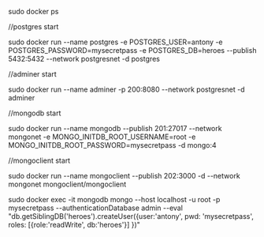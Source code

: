 sudo docker ps

//postgres start

sudo docker run --name postgres -e POSTGRES_USER=antony -e POSTGRES_PASSWORD=mysecretpass -e POSTGRES_DB=heroes --publish 5432:5432  --network postgresnet -d postgres

//adminer start

sudo docker run --name adminer -p 200:8080 --network postgresnet -d adminer

//mongodb start

sudo docker run --name mongodb --publish 201:27017 --network mongonet -e MONGO_INITDB_ROOT_USERNAME=root -e MONGO_INITDB_ROOT_PASSWORD=mysecretpass -d mongo:4

//mongoclient start

sudo docker run --name mongoclient --publish 202:3000 -d --network mongonet mongoclient/mongoclient

sudo docker exec -it mongodb mongo --host localhost -u root -p mysecretpass --authenticationDatabase admin --eval "db.getSiblingDB('heroes').createUser({user:'antony', pwd: 'mysecretpass', roles: [{role:'readWrite', db:'heroes'}] })"
